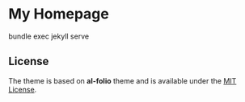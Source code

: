 # My Homepage

bundle exec jekyll serve


## License

The theme is based on **al-folio** theme and is available under the [MIT License](https://opensource.org/licenses/MIT).
